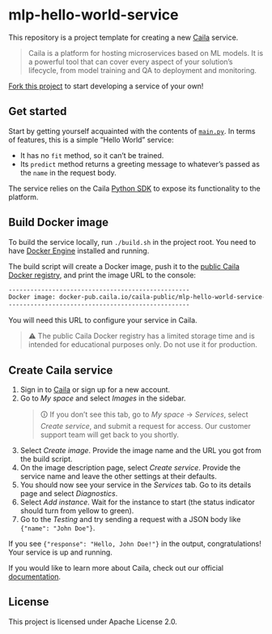 # mlp-hello-world-service

This repository is a project template for creating a new [Caila](https://app.caila.io/) service.

> Caila is a platform for hosting microservices based on ML models.
> It is a powerful tool that can cover every aspect of your solution’s lifecycle, from model training and QA to deployment and monitoring.

[Fork this project](https://github.com/just-ai/mlp-hello-world-service/fork) to start developing a service of your own!

## Get started

Start by getting yourself acquainted with the contents of [`main.py`](./src/main.py).
In terms of features, this is a simple “Hello World” service:

- It has no `fit` method, so it can’t be trained.
- Its `predict` method returns a greeting message to whatever’s passed as the `name` in the request body.

The service relies on the Caila [Python SDK](https://github.com/just-ai/mlp-python-sdk) to expose its functionality to the platform.

## Build Docker image

To build the service locally, run `./build.sh` in the project root.
You need to have [Docker Engine](https://docs.docker.com/engine/install/) installed and running.

The build script will create a Docker image, push it to the [public Caila Docker registry](https://docker-pub.caila.io/), and print the image URL to the console:

```txt
--------------------------------------------------
Docker image: docker-pub.caila.io/caila-public/mlp-hello-world-service-xxxxxxxxxxxxxxxx:main
--------------------------------------------------
```

You will need this URL to configure your service in Caila.

> ⚠ The public Caila Docker registry has a limited storage time and is intended for educational purposes only.
> Do not use it for production.

## Create Caila service

1. Sign in to [Caila](https://app.caila.io/) or sign up for a new account.
2. Go to *My space* and select *Images* in the sidebar.
    > 🛈 If you don’t see this tab, go to *My space* → *Services*, select *Create service*, and submit a request for access.
    > Our customer support team will get back to you shortly.
3. Select *Create image*. Provide the image name and the URL you got from the build script.
4. On the image description page, select *Create service*. Provide the service name and leave the other settings at their defaults.
5. You should now see your service in the *Services* tab. Go to its details page and select *Diagnostics*.
6. Select *Add instance*. Wait for the instance to start (the status indicator should turn from yellow to green).
7. Go to the *Testing* and try sending a request with a JSON body like `{"name": "John Doe"}`.

If you see `{"response": "Hello, John Doe!"}` in the output, congratulations!
Your service is up and running.

If you would like to learn more about Caila, check out our official [documentation](https://docs.caila.io/).

## License

This project is licensed under Apache License 2.0.

